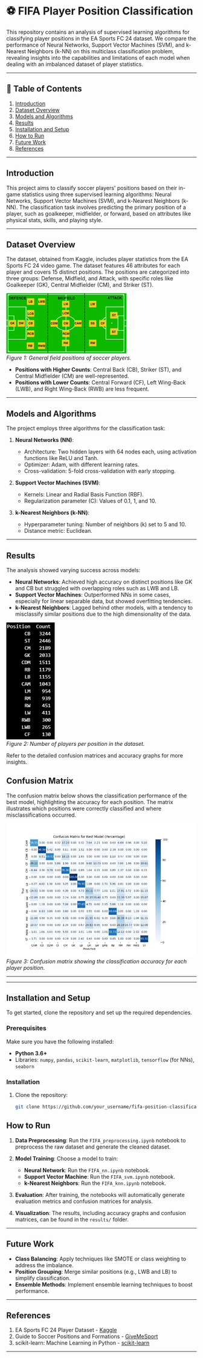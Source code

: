 # ⚽ FIFA Player Position Classification

This repository contains an analysis of supervised learning algorithms for classifying player positions in the EA Sports FC 24 dataset. We compare the performance of Neural Networks, Support Vector Machines (SVM), and k-Nearest Neighbors (k-NN) on this multiclass classification problem, revealing insights into the capabilities and limitations of each model when dealing with an imbalanced dataset of player statistics.

---

## 📑 Table of Contents

1. [Introduction](#introduction)
2. [Dataset Overview](#-dataset-overview)
3. [Models and Algorithms](#-models-and-algorithms)
4. [Results](#-results)
5. [Installation and Setup](#-installation-and-setup)
6. [How to Run](#-how-to-run)
7. [Future Work](#-future-work)
8. [References](#-references)

---

## Introduction

This project aims to classify soccer players' positions based on their in-game statistics using three supervised learning algorithms: Neural Networks, Support Vector Machines (SVM), and k-Nearest Neighbors (k-NN). The classification task involves predicting the primary position of a player, such as goalkeeper, midfielder, or forward, based on attributes like physical stats, skills, and playing style.

---

## Dataset Overview

The dataset, obtained from Kaggle, includes player statistics from the EA Sports FC 24 video game. The dataset features 46 attributes for each player and covers 15 distinct positions. The positions are categorized into three groups: Defense, Midfield, and Attack, with specific roles like Goalkeeper (GK), Central Midfielder (CM), and Striker (ST).

![Player Positions](fifa_positions.png)  
*Figure 1: General field positions of soccer players.*

- **Positions with Higher Counts**: Central Back (CB), Striker (ST), and Central Midfielder (CM) are well-represented.
- **Positions with Lower Counts**: Central Forward (CF), Left Wing-Back (LWB), and Right Wing-Back (RWB) are less frequent.

---

## Models and Algorithms

The project employs three algorithms for the classification task:

1. **Neural Networks (NN)**: 
   - Architecture: Two hidden layers with 64 nodes each, using activation functions like ReLU and Tanh.
   - Optimizer: Adam, with different learning rates.
   - Cross-validation: 5-fold cross-validation with early stopping.

2. **Support Vector Machines (SVM)**:
   - Kernels: Linear and Radial Basis Function (RBF).
   - Regularization parameter (C): Values of 0.1, 1, and 10.

3. **k-Nearest Neighbors (k-NN)**:
   - Hyperparameter tuning: Number of neighbors (k) set to 5 and 10.
   - Distance metric: Euclidean.

---

## Results

The analysis showed varying success across models:
- **Neural Networks**: Achieved high accuracy on distinct positions like GK and CB but struggled with overlapping roles such as LWB and LB.
- **Support Vector Machines**: Outperformed NNs in some cases, especially for linear separable data, but showed overfitting tendencies.
- **k-Nearest Neighbors**: Lagged behind other models, with a tendency to misclassify similar positions due to the high dimensionality of the data.

![Player Position Count](player_position_count.png)  
*Figure 2: Number of players per position in the dataset.*

Refer to the detailed confusion matrices and accuracy graphs for more insights.

## Confusion Matrix

The confusion matrix below shows the classification performance of the best model, highlighting the accuracy for each position. The matrix illustrates which positions were correctly classified and where misclassifications occurred.

![Confusion Matrix](graphs/confusion_matrix_best_model_percentage.png)  
*Figure 3: Confusion matrix showing the classification accuracy for each player position.*

---



---

## Installation and Setup

To get started, clone the repository and set up the required dependencies.

### Prerequisites

Make sure you have the following installed:
- **Python 3.6+**
- Libraries: `numpy`, `pandas`, `scikit-learn`, `matplotlib`, `tensorflow` (for NNs), `seaborn`

### Installation

1. Clone the repository:
   ```bash
   git clone https://github.com/your_username/fifa-position-classification.git

## How to Run

1. **Data Preprocessing**: Run the `FIFA_preprocessing.ipynb` notebook to preprocess the raw dataset and generate the cleaned dataset.

2. **Model Training**: Choose a model to train:
   - **Neural Network**: Run the `FIFA_nn.ipynb` notebook.
   - **Support Vector Machine**: Run the `FIFA_svm.ipynb` notebook.
   - **k-Nearest Neighbors**: Run the `FIFA_knn.ipynb` notebook.

3. **Evaluation**: After training, the notebooks will automatically generate evaluation metrics and confusion matrices for analysis.

4. **Visualization**: The results, including accuracy graphs and confusion matrices, can be found in the `results/` folder.

---

## Future Work

- **Class Balancing**: Apply techniques like SMOTE or class weighting to address the imbalance.
- **Position Grouping**: Merge similar positions (e.g., LWB and LB) to simplify classification.
- **Ensemble Methods**: Implement ensemble learning techniques to boost performance.

---

## References

1. EA Sports FC 24 Player Dataset - [Kaggle](https://www.kaggle.com/datasets/stefanoleone992/ea-sports-fc-24-complete-player-dataset)
2. Guide to Soccer Positions and Formations - [GiveMeSport](https://www.givemesport.com/guide-to-football-soccer-positions-formations)
3. scikit-learn: Machine Learning in Python - [scikit-learn](https://scikit-learn.org/)

---

